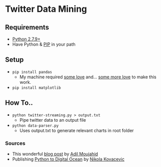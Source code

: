 # Twitter Data Mining

## Requirements

- [Python 2.7.9+](https://www.python.org/downloads/)
- Have Python & [PIP](http://stackoverflow.com/questions/4750806/how-do-i-install-pip-on-windows) in your path

## Setup

- `pip install pandas`
	- My machine required [some love](http://stackoverflow.com/questions/23064899/compiler-problems-with-pip-during-numpy-install-under-windows-8-1-7-enterprise) and... [some more love](https://www.microsoft.com/en-us/download/confirmation.aspx?id=44266) to make this work.
- `pip install matplotlib`


## How To..

- `python twitter-streaming.py > output.txt`
	- Pipe twitter data to an output file
- `python data-parser.py`
	- Uses output.txt to generate relevant charts in root folder

### Sources
- This wonderful [blog post](http://adilmoujahid.com/posts/2014/07/twitter-analytics/) by [Adil Moujahid](https://twitter.com/AdilMouja)
- Publishing [Python to Digital Ocean](https://nikolak.com/deploying-python-code-to-vps/) by [Nikola Kovacevic](https://github.com/Nikola-K)